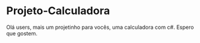 # Projeto-Calculadora
Olá users, mais um projetinho para vocês, uma calculadora com c#. Espero que gostem.
